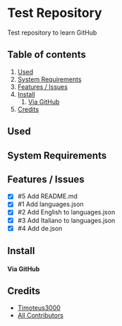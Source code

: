 # Test Repository
Test repository to learn GitHub

## Table of contents
1. [Used](#used)
1. [System Requirements](#system-requirements)
1. [Features / Issues](#features-/-issues)
1. [Install](#install)
    1. [Via GitHub](#via-github)
1. [Credits](#credits)

## Used

## System Requirements

## Features / Issues
* [X] #5 Add README.md 
* [X] #1 Add languages.json
* [X] #2 Add English to languages.json
* [X] #3 Add Italiano to languages.json
* [X] #4 Add de.json

## Install

#### Via GitHub

## Credits
* [Timoteus3000](https://github.com/Timoteus3000)
* [All Contributors](https://github.com/Timoteus3000/test/graphs/contributors)